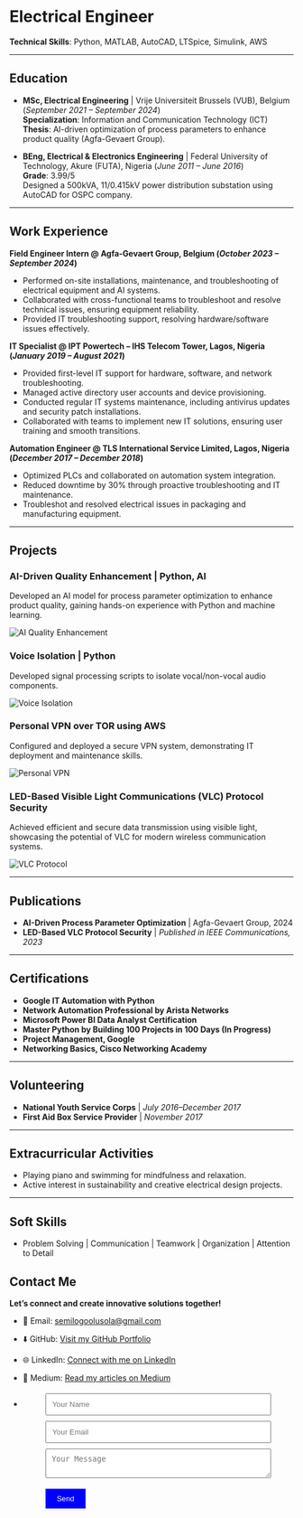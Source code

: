 
# Electrical Engineer
**Technical Skills**: Python, MATLAB, AutoCAD, LTSpice, Simulink, AWS

---

## Education
- **MSc, Electrical Engineering** | Vrije Universiteit Brussels (VUB), Belgium (_September 2021 – September 2024_)  
  **Specialization**: Information and Communication Technology (ICT)  
  **Thesis**: AI-driven optimization of process parameters to enhance product quality (Agfa-Gevaert Group).

- **BEng, Electrical & Electronics Engineering** | Federal University of Technology, Akure (FUTA), Nigeria (_June 2011 – June 2016_)  
  **Grade**: 3.99/5  
  Designed a 500kVA, 11/0.415kV power distribution substation using AutoCAD for OSPC company.

---

## Work Experience
**Field Engineer Intern @ Agfa-Gevaert Group, Belgium (_October 2023 – September 2024_)**  
- Performed on-site installations, maintenance, and troubleshooting of electrical equipment and AI systems.  
- Collaborated with cross-functional teams to troubleshoot and resolve technical issues, ensuring equipment reliability.  
- Provided IT troubleshooting support, resolving hardware/software issues effectively.

**IT Specialist @ IPT Powertech – IHS Telecom Tower, Lagos, Nigeria (_January 2019 – August 2021_)**  
- Provided first-level IT support for hardware, software, and network troubleshooting.  
- Managed active directory user accounts and device provisioning.  
- Conducted regular IT systems maintenance, including antivirus updates and security patch installations.  
- Collaborated with teams to implement new IT solutions, ensuring user training and smooth transitions.

**Automation Engineer @ TLS International Service Limited, Lagos, Nigeria (_December 2017 – December 2018_)**  
- Optimized PLCs and collaborated on automation system integration.  
- Reduced downtime by 30% through proactive troubleshooting and IT maintenance.  
- Troubleshot and resolved electrical issues in packaging and manufacturing equipment.

---

## Projects

### AI-Driven Quality Enhancement | Python, AI  
Developed an AI model for process parameter optimization to enhance product quality, gaining hands-on experience with Python and machine learning.

![AI Quality Enhancement](#)

### Voice Isolation | Python  
Developed signal processing scripts to isolate vocal/non-vocal audio components.

![Voice Isolation](#)

### Personal VPN over TOR using AWS  
Configured and deployed a secure VPN system, demonstrating IT deployment and maintenance skills.

![Personal VPN](#)

### LED-Based Visible Light Communications (VLC) Protocol Security  
Achieved efficient and secure data transmission using visible light, showcasing the potential of VLC for modern wireless communication systems.

![VLC Protocol](#)

---

## Publications
- **AI-Driven Process Parameter Optimization** | Agfa-Gevaert Group, 2024  
- **LED-Based VLC Protocol Security** | *Published in IEEE Communications, 2023*

---

## Certifications
- **Google IT Automation with Python**  
- **Network Automation Professional by Arista Networks**  
- **Microsoft Power BI Data Analyst Certification**  
- **Master Python by Building 100 Projects in 100 Days (In Progress)**  
- **Project Management, Google**  
- **Networking Basics, Cisco Networking Academy**

---

## Volunteering
- **National Youth Service Corps** | *July 2016–December 2017*  
- **First Aid Box Service Provider** | *November 2017*

---

## Extracurricular Activities
- Playing piano and swimming for mindfulness and relaxation.  
- Active interest in sustainability and creative electrical design projects.

---

## Soft Skills
- Problem Solving | Communication | Teamwork | Organization | Attention to Detail

## Contact Me
**Let’s connect and create innovative solutions together!**

- 📧 Email: [semilogoolusola@gmail.com](mailto:semilogoolusola@gmail.com)
- ⬇️ GitHub: [Visit my GitHub Portfolio](https://github.com/SemilogoDan)
- 🌐 LinkedIn: [Connect with me on LinkedIn](https://www.linkedin.com/in/semilogo-dan-s-ba86b2206/)
- 📝 Medium: [Read my articles on Medium](https://medium.com/@semilogosola)

- <form action="https://formsubmit.co/semilogoolusola@gmail.com" method="POST" style="max-width: 400px; margin: auto;">
    <!-- Honeypot for Spam Protection -->
    <input type="text" name="_honey" style="display:none">

    <!-- Email Notifications -->
    <input type="hidden" name="_captcha" value="true">

    <!-- Redirect After Submission -->
    <input type="hidden" name="_next" value="https://yourwebsite.com/thank-you">

    <!-- User Inputs -->
    <input type="text" name="name" placeholder="Your Name" style="width: 100%; padding: 10px; margin: 5px 0;" required>
    <input type="email" name="email" placeholder="Your Email" style="width: 100%; padding: 10px; margin: 5px 0;" required>
    <textarea name="message" placeholder="Your Message" style="width: 100%; padding: 10px; margin: 5px 0;" required></textarea>

    <!-- Submit Button -->
    <button type="submit" style="padding: 10px 20px; background-color: blue; color: white; border: none; cursor: pointer;">Send</button>
</form>


